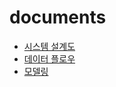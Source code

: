 # documents

- [시스템 설계도](https://github.com/NewTypeChampion/documents/blob/main/system-schematic-white-background.png?raw=true)
- [데이터 플로우](https://github.com/NewTypeChampion/documents/blob/main/data-flow-white-background.png?raw=true)
- [모델링](https://github.com/NewTypeChampion/documents/blob/main/model-image.png?raw=true)
